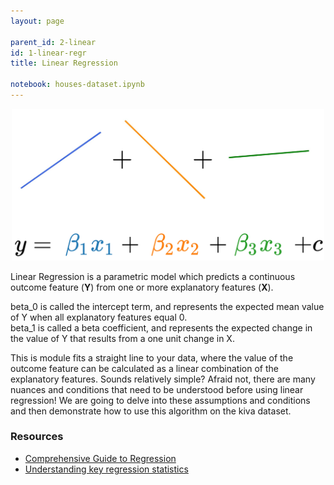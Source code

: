 ```yaml
---
layout: page

parent_id: 2-linear
id: 1-linear-regr
title: Linear Regression

notebook: houses-dataset.ipynb
---
```



<p align="center"><img src="../img/LM.png" width="500px"></p>

Linear Regression is a parametric model which predicts a continuous outcome feature (**Y**) from one or more explanatory features (**X**).  

beta_0 is called the intercept term, and represents the expected mean value of Y when all explanatory features equal 0.  
beta_1 is called a beta coefficient, and represents the expected change in the value of Y that results from a one unit change in X.

This is module fits a straight line to your data, where the value of the outcome feature can be calculated as a linear combination of the explanatory features. Sounds relatively simple? Afraid not, there are many nuances and conditions that need to be understood before using linear regression! We are going to delve into these assumptions and conditions and then demonstrate how to use this algorithm on the kiva dataset.


### Resources
- [Comprehensive Guide to Regression](https://www.analyticsvidhya.com/blog/2015/08/comprehensive-guide-regression/)
- [Understanding key regression statistics](http://connor-johnson.com/2014/02/18/linear-regression-with-python/)
